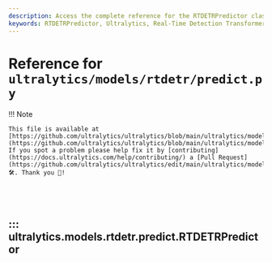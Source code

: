 ```yaml
---
description: Access the complete reference for the RTDETRPredictor class in Ultralytics. Learn about its attributes, methods, and example usage for real-time object detection.
keywords: RTDETRPredictor, Ultralytics, Real-Time Detection Transformer, object detection, Vision Transformers, documentation, RT-DETR, Python class
---
```


# Reference for `ultralytics/models/rtdetr/predict.py`

!!! Note

    This file is available at [https://github.com/ultralytics/ultralytics/blob/main/ultralytics/models/rtdetr/predict.py](https://github.com/ultralytics/ultralytics/blob/main/ultralytics/models/rtdetr/predict.py). If you spot a problem please help fix it by [contributing](https://docs.ultralytics.com/help/contributing/) a [Pull Request](https://github.com/ultralytics/ultralytics/edit/main/ultralytics/models/rtdetr/predict.py) 🛠️. Thank you 🙏!

<br><br>

## ::: ultralytics.models.rtdetr.predict.RTDETRPredictor

<br><br>